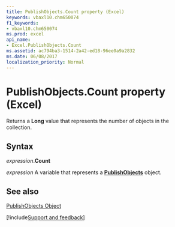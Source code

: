 ```yaml
---
title: PublishObjects.Count property (Excel)
keywords: vbaxl10.chm650074
f1_keywords:
- vbaxl10.chm650074
ms.prod: excel
api_name:
- Excel.PublishObjects.Count
ms.assetid: ac794ba3-1514-2a42-ed18-96ee0a9a2832
ms.date: 06/08/2017
localization_priority: Normal
---
```



# PublishObjects.Count property (Excel)

Returns a  **Long** value that represents the number of objects in the collection.


## Syntax

_expression_.**Count**

_expression_ A variable that represents a **[PublishObjects](Excel.PublishObjects.md)** object.


## See also


[PublishObjects Object](Excel.PublishObjects.md)

[!include[Support and feedback](~/includes/feedback-boilerplate.md)]